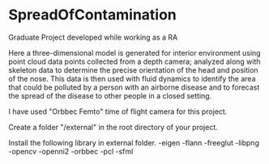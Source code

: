 # SpreadOfContamination
Graduate Project developed while working as a RA

Here a three-dimensional model is generated for interior environment using point cloud data points collected from a depth camera; analyzed along with skeleton data to determine the precise orientation of the head and position of the nose. This data is then used with fluid dynamics to identify the area that could be polluted by a person with an airborne disease and to forecast the spread of the disease to other people in a closed setting.

I have used "Orbbec Femto" time of flight camera for this project.

Create a folder "/external" in the root directory of your project.

Install the following library in external folder.
-eigen
-flann
-freeglut
-libpng
-opencv
-openni2
-orbbec
-pcl
-sfml
